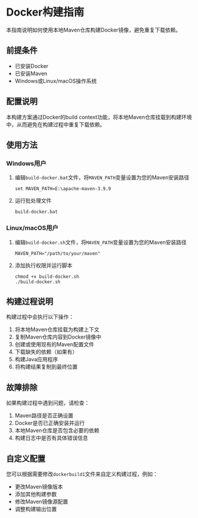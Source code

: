 # Docker构建指南

本指南说明如何使用本地Maven仓库构建Docker镜像，避免重复下载依赖。

## 前提条件

- 已安装Docker
- 已安装Maven
- Windows或Linux/macOS操作系统

## 配置说明

本构建方案通过Docker的build context功能，将本地Maven仓库挂载到构建环境中，从而避免在构建过程中重复下载依赖。

## 使用方法

### Windows用户

1. 编辑`build-docker.bat`文件，将`MAVEN_PATH`变量设置为您的Maven安装路径
   ```
   set MAVEN_PATH=E:\apache-maven-3.9.9
   ```

2. 运行批处理文件
   ```
   build-docker.bat
   ```

### Linux/macOS用户

1. 编辑`build-docker.sh`文件，将`MAVEN_PATH`变量设置为您的Maven安装路径
   ```
   MAVEN_PATH="/path/to/your/maven"
   ```

2. 添加执行权限并运行脚本
   ```
   chmod +x build-docker.sh
   ./build-docker.sh
   ```

## 构建过程说明

构建过程中会执行以下操作：

1. 将本地Maven仓库挂载为构建上下文
2. 复制Maven仓库内容到Docker镜像中
3. 创建或使用现有的Maven配置文件
4. 下载缺失的依赖（如果有）
5. 构建Java应用程序
6. 将构建结果复制到最终位置

## 故障排除

如果构建过程中遇到问题，请检查：

1. Maven路径是否正确设置
2. Docker是否已正确安装并运行
3. 本地Maven仓库是否包含必要的依赖
4. 构建日志中是否有具体错误信息

## 自定义配置

您可以根据需要修改`dockerbuild1`文件来自定义构建过程，例如：

- 更改Maven镜像版本
- 添加其他构建参数
- 修改Maven镜像源配置
- 调整构建输出位置
